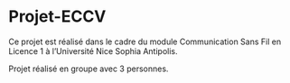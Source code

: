 # Projet-ECCV

Ce projet est réalisé dans le cadre du module Communication Sans Fil en Licence 1 à l’Université
Nice Sophia Antipolis.

Projet réalisé en groupe avec 3 personnes.


